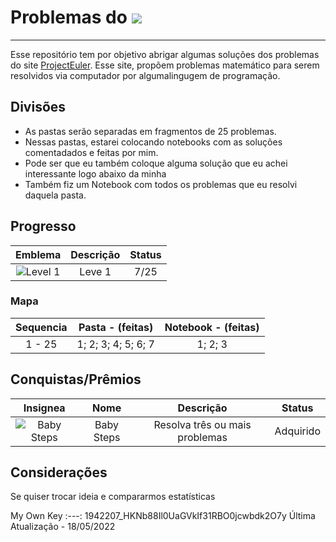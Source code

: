 # Problemas do ![](https://projecteuler.net/themes/logo_dark.png)
 ***
 
 Esse repositório tem por objetivo abrigar algumas soluções dos problemas do site [ProjectEuler](https://projecteuler.net/). Esse site, propõem problemas matemático para serem resolvidos via computador por algumalingugem de programação.

 ## Divisões


* As pastas serão separadas em fragmentos de 25 problemas.
* Nessas pastas, estarei colocando notebooks com as soluções comentadados e feitas por mim.
* Pode ser que eu também coloque alguma solução que eu achei interessante logo abaixo da minha
* Também fiz um Notebook com todos os problemas que eu resolvi daquela pasta.


## Progresso

Emblema | Descrição | Status
:---: | :---: | :---:
![Level 1](https://projecteuler.net/images/levels/level_1.png) | Leve 1 | 7/25

### Mapa

Sequencia | Pasta - (feitas) | Notebook - (feitas)
:---: | :---: | :---: 
1 - 25 | 1; 2; 3; 4; 5; 6; 7 | 1; 2; 3

## Conquistas/Prêmios
 
Insignea | Nome | Descrição | Status 
:---: | :---: | :---: | :---:
![Baby Steps](https://projecteuler.net/images/awards/award_01.png) | Baby Steps | Resolva três ou mais problemas | Adquirido
 
## Considerações  
 
Se quiser trocar ideia e compararmos estatísticas

My Own Key
:---:
1942207_HKNb88Il0UaGVkIf31RBO0jcwbdk2O7y
Última Atualização - 18/05/2022
